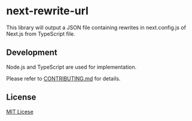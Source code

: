 # next-rewrite-url

This library will output a JSON file containing rewrites in next.config.js of Next.js from TypeScript file.

## Development

Node.js and TypeScript are used for implementation.

Please refer to [CONTRIBUTING.md](./CONTRIBUTING.md) for details.

## License

[MIT Licese](./LICENSE)
